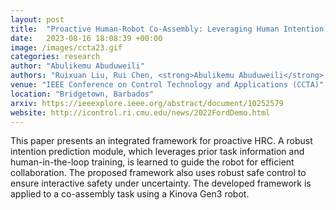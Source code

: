 ```yaml
---
layout: post
title:  "Proactive Human-Robot Co-Assembly: Leveraging Human Intention Prediction and Robust Safe Control"
date:   2023-08-16 18:08:39 +00:00
image: /images/ccta23.gif
categories: research
author: "Abulikemu Abuduweili"
authors: "Ruixuan Liu, Rui Chen, <strong>Abulikemu Abuduweili</strong>,  Changliu Liu"
venue: "IEEE Conference on Control Technology and Applications (CCTA)"
location: "Bridgetown, Barbados"
arxiv: https://ieeexplore.ieee.org/abstract/document/10252579 
website: http://icontrol.ri.cmu.edu/news/2022FordDemo.html 
---
```


This paper presents an integrated framework for proactive HRC. A robust intention prediction module, which leverages prior task information and 
human-in-the-loop training, is learned to guide the robot for efficient collaboration. The proposed framework also uses robust safe control 
to ensure interactive safety under uncertainty. The developed framework is applied to a co-assembly task using a Kinova Gen3 robot.
